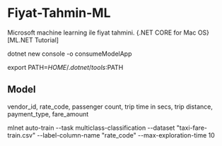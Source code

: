 # Fiyat-Tahmin-ML
Microsoft machine learning ile fiyat tahmini. {.NET CORE for Mac OS} [ML.NET Tutorial]

dotnet new console -o consumeModelApp

export PATH=$HOME/.dotnet/tools:$PATH

## Model
vendor_id,
rate_code,
passenger count,
trip time in secs,
trip distance,
payment_type,
fare_amount

mlnet auto-train --task multiclass-classification --dataset "taxi-fare-train.csv" --label-column-name "rate_code" --max-exploration-time 10